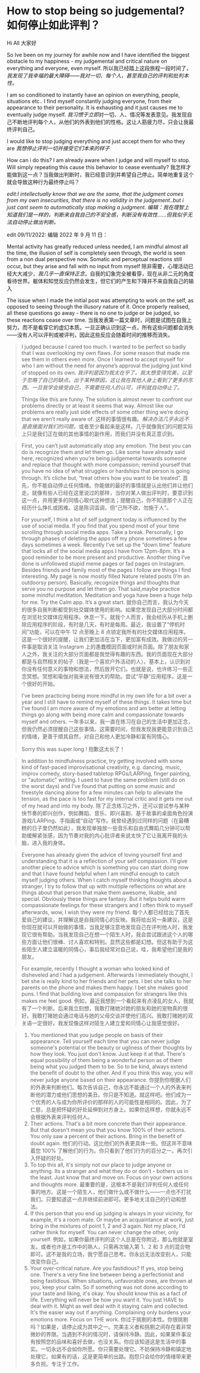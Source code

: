 # How to stop being so judgemental? 如何停止如此评判？

Hi All 大家好

So Ive been on my journey for awhile now and I have identified the biggest obstacle to my happiness - my judgemental and critical nature on everything and everyone, even myself.
所以我已经踏上这段旅程一段时间了，*我发现了我幸福的最大障碍——我对一切、每个人，甚至我自己的评判和批判本性。*

I am so conditioned to instantly have an opinion on everything, people, situations etc.. I find myself constantly judging everyone, from their appearance to their personality. It is exhausting and it just causes me to eventually judge myself.
*我习惯于立即*对一切、人、情况等发表意见。我发现自己不断地评判每个人，从他们的外表到他们的性格。这让人筋疲力尽，只会让我最终评判自己。

I would like to stop judging everything and just accept them for who they are
*我想停止评判一切并接受它们本来的样子*

How can i do this? I am already aware when I judge and will myself to stop. Will simply repeating this cause this behavior to cease eventually?
我怎样才能做到这一点？当我做出判断时，我已经意识到并希望自己停止。简单地重复这个就会导致这种行为最终停止吗？

*edit:I intellectually know that we are the same, that the judgment comes from my own insecurities, that there is no validity in the judgement..but i just cant seem to automatically stop making a judgment.
编辑：我在理智上知道我们是一样的，判断来自我自己的不安全感，判断没有有效性......但我似乎无法自动停止做出判断。*

edit 09/11/2022: 编辑 2022 年 9 月 11 日：

Mental activity has greatly reduced unless needed, I am mindful almost all the time, the illusion of self is completely seen through, the world is seen from a non dual perspective now. Somatic and perceptual reactions still occur, but they arise and fall with no input from myself
除非需要，心理活动已经大大减少，*我几乎一直保持正念*，自我的幻象完全被看穿，现在从非二元的角度看待世界。躯体和知觉反应仍然会发生，但它们的产生和下降并不来自我自己的输入

The issue when I made the initial post was attempting to work on the self, as opposed to seeing through the illusory nature of it. Once properly realised, all these questions go away - there is no one to judge or be judged, so these reactions cease over time.
当我发表第一篇文章时，问题是试图在自我上努力，而不是看穿它的虚幻本质。一旦正确认识到这一点，所有这些问题都会消失——没有人可以评判或被评判，因此这些反应会随着时间的推移而消失。

> I judged because I cared too much. I wanted to be perfect so badly that I was overlooking my own flaws. For some reason that made me see them in others even more. Once I learned to accept myself for who I am without the need for anyone’s approval the judging just kind of stopped on its own.
> *我评判是因为我太在乎了。我太想变得完美，以至于忽略了自己的缺点。出于某种原因，这让我在其他人身上看到了更多的东西。一旦我学会接受自己，不需要任何人的认可，评判就自动停止了。*
>
> Things like this are funny. The solution is almost never to confront our problems directly or at least it seems that way. Almost like our problems are really just side effects of some other thing we’re doing that we aren’t really aware of.
> 这样的事情很有趣。*解决办法几乎永远不是直接面对我们的问题*，或者至少看起来是这样。几乎就像我们的问题实际上只是我们正在做的其他事情的副作用，而我们并没有真正意识到。

> First, you can’t just automatically stop any emotion. The best you can do is recognize them and let them go. Like some have already said here, recognized when you’re being judgemental towards someone and replace that thought with more compassion; remind yourself that you have no idea of what struggles or hardships that person is going through. It’s cliche but, “treat others how you want to be treated”.
> 首先，你不能自动停止任何情绪。你能做的最好的事情就是认出他们并让他们走。就像有些人已经在这里说过的那样，当你对某人做出评判时，要意识到这一点，并用更多的同情心取代这种想法；提醒自己，你不知道那个人正在经历什么挣扎或困难。这是陈词滥调，但“己所不欲，勿施于人”。
>
> For yourself, I think a lot of self judgment today is influenced by the use of social media. If you find that you spend most of your time scrolling through social media apps. Take a break. Personally, I go through phases of deleting the apps off my phone sometimes a few days sometimes a week. Recently I’ve set up the “down time” feature that locks all of the social media apps I have from 12pm-8pm. It’s a good reminder to be more present and productive. Another thing I’ve done is unfollowed stupid meme pages or fad pages on Instagram. Besides friends and family most of the pages I follow are things I find interesting. My page is now mostly filled Nature related posts (I’m an outdoorsy person). Basically, recognize things and thoughts that serve you no purpose and let them go. That said,maybe practice some mindful meditation. Meditation and yoga have been a huge help for me. Try the Calm app. It’s a great start.
> 就你自己而言，我认为今天的很多自我判断都受到社交媒体使用的影响。如果您发现自己大部分时间都在浏览社交媒体应用程序。休息一下。就我个人而言，我会经历从手机上删除应用程序的阶段，有时是几天，有时是每周。最近，我设置了“停机时间”功能，可以在中午 12 点至晚上 8 点锁定我所有的社交媒体应用程序。这是一个很好的提醒，让我们更加活在当下，更加富有成效。我做过的另一件事是取消关注 Instagram 上的愚蠢模因页面或时尚页面。除了朋友和家人之外，我关注的大部分页面都是我觉得有趣的东西。我的页面现在大部分都是与自然相关的帖子（我是一个喜欢户外活动的人）。基本上，认识到对你没有任何意义的事物和想法，然后放开它们。也就是说，也许练习一些正念冥想。冥想和瑜伽对我来说有很大的帮助。尝试“平静”应用程序。这是一个很好的开始。
>
> I’ve been practicing being more mindful in my own life for a bit over a year and I still have to remind myself of these things. It takes time but I’ve found I am more aware of my emotions and am better at letting things go along with being more calm and compassionate towards myself and others.
> 一年多以来，我一直在练习在自己的生活中更加正念，但我仍然必须提醒自己这些事情。这需要时间，但我发现我更能意识到自己的情绪，更善于顺其自然，对自己和他人更加冷静和富有同情心。
>
> Sorry this was super long !
> 抱歉这太长了！

> In addition to mindfulness practice, try getting involved with some kind of fast-paced improvisational creativity, e.g. dancing, music, improv comedy, story-based tabletop RPGs/LARPing, finger painting, or "automatic" writing. I used to have the same problem (still do on the worst days) and I've found that putting on some music and freestyle dancing alone for a few minutes can help to alleviate the tension, as the pace is too fast for my internal critic and it gets me out of my head and into my body.
> 除了正念练习之外，还可以尝试参与某种快节奏的即兴创作，例如舞蹈、音乐、即兴喜剧、基于故事的桌面角色扮演游戏/LARPing、手指画或“自动”写作。我曾经遇到过同样的问题（在最糟糕的日子里仍然如此），我发现单独放一些音乐和自由式舞蹈几分钟可以帮助缓解紧张感，因为节奏对我的内心批评者来说太快了它让我离开我的头脑，进入我的身体。



> 
> Everyone has already given the advice of loving yourself first and understanding that it is a reflection of your self compassion. I'll give another piece to advice which is something you can start doing now and that I have found helpful when I am mindful enough to catch myself judging others. When I catch myself thinking thoughts about a stranger, I try to follow that up with multiple reflections on what are things about that person that make them awesome, likable, and special. Obviously these things are fantasy. But it helps build warm compassionate feelings for these strangers and I often think to myself afterwards, wow, I wish they were my friend.
> 每个人都已经给出了首先爱自己的建议，并理解这是自我同情心的反映。我将给出另一条建议，这是你现在就可以开始做的事情，当我足够注意地发现自己在评判他人时，我发现它很有帮助。当我发现自己在想一个陌生人时，我会尝试跟进这个人的哪些方面让他们很棒、讨人喜欢和特别。显然这些都是幻想。但这有助于为这些陌生人建立温暖的同情心，事后我经常对自己说，哇，我希望他们是我的朋友。
>
> For example, recently I thought a woman who looked kind of disheveled and I had a judgement. Afterwards I immediately thought, I bet she is really kind to her friends and her pets. I bet she talks to her parents on the phone and makes them happy. I bet she makes good puns. I find that building love and compassion for strangers like this makes me feel good.
> 例如，最近我想到一个看起来有点凌乱的女人，我就有了一个判断。后来我立刻想，我敢打赌她对她的朋友和她的宠物真的很好。我敢打赌她会通过电话与她的父母交谈并使他们高兴。我敢打赌她的双关语一定很好。我发现像这样对陌生人建立爱和同情心让我感觉很好。

> 1. You mentioned that you judge people on basis of their appearance. Tell yourself each time that you can never judge someone's potential or the beauty or ugliness of their thoughts by how they look. You just don't know. Just keep it at that. There's equal possibility of them being a wonderful person as of them being what you judged them to be. So to be kind, always extend the benefit of doubt to the other. And if you think this way, you will never judge anyone based on their appearance.
>    你提到你根据人们的外表来判断他们。每次告诉自己，你永远不能通过一个人的外表来判断他的潜力或他们思想的美丑。你只是不知道。就这样吧。他们成为一个优秀的人与成为你所评价的那样的人的可能性是相同的。因此，为了仁慈，总是把怀疑的好处延伸到对方身上。如果你这样想，你就永远不会根据外表来评判任何人。
> 2. Their actions. That's a bit more concrete than their appearance. But that doesn't mean you that you know 100% of their actions. You only saw a percent of their actions. Bring in the benefit of doubt again.
>    他们的行动。这比他们的外表更具体一些。但这并不意味着您 100% 了解他们的行为。你只看到了他们行为的百分之一。再次引入怀疑的好处。
> 3. To top this all, it's simply not our place to judge anyone or anything. Its a stranger and what they do or don't - bothers us in the least. Just know that and move on. Focus on your own actions and thoughts more.
>    最重要的是，这根本不是我们评判任何人或任何事的地方。这是一个陌生人，他们做什么或不做什么——一点也不打扰我们。只要知道这一点并继续前进即可。更多地关注自己的行动和想法。
> 4. If this person that you end up judging is always in your vicinity, for example, it's a room mate. Or maybe an acquaintance at work, just bring in the mixtures of point 1, 2 and 3 again. Not my place, I'd rather think for myself. You can never change the other, only yourself.
>    例如，如果你最终评判的这个人总是在你附近，那么他就是室友。或者也许是工作中的熟人，只需再次输入第 1、2 和 3 点的混合物即可。这不是我的立场，我宁愿自己思考。你永远无法改变别人，只能改变你自己。
> 5. Your over-critical nature. Are you fastidious? If yes, stop being one. There's a very fine line between being a perfectionist and being fastidious. When situations, unfavorable ones, are thrown at you, keep your calm. So if something was not done according to your taste and liking, it's okay. You should know this as a fact of life. Everything will never be how you want it. You just HAVE to deal with it. Might as well deal with it staying calm and collected. It's the easier way out if anything. Complaining only burdens your emotions more. Focus on THE work.
>    你过于挑剔的本性。你很挑剔吗？如果是，请停止成为其中之一。完美主义者和挑剔之间存在着非常微妙的界限。当遇到不利的情况时，请保持冷静。因此，如果某件事没有按照您的品味和喜好去做，也没关系。你应该知道这是生活中的事实。一切永远不会如你所愿。你只需要处理它。不妨保持冷静和镇定地处理它。如果有的话，这是更简单的出路。抱怨只会给你的情绪带来更多负担。专注于工作。